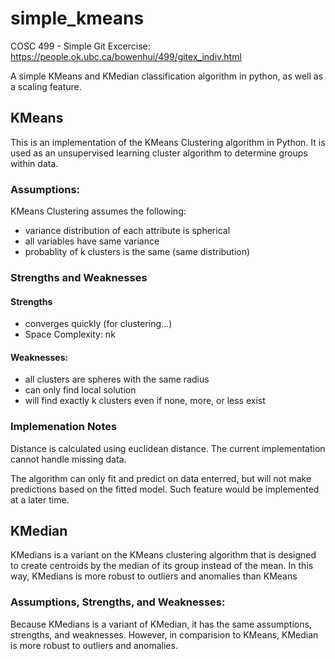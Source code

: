 # simple_kmeans
COSC 499 - Simple Git Excercise: https://people.ok.ubc.ca/bowenhui/499/gitex_indiv.html

A simple KMeans and KMedian classification algorithm in python, as well as a scaling feature.

## KMeans
This is an implementation of the KMeans Clustering algorithm in Python. It is used as an unsupervised learning cluster algorithm to determine groups within data.

### Assumptions:
KMeans Clustering assumes the following:
  - variance distribution of each attribute is spherical
  - all variables have same variance
  - probablity of k clusters is the same (same distribution)

### Strengths and Weaknesses
#### Strengths
  - converges quickly (for clustering...)
  - Space Complexity: nk

#### Weaknesses:
  - all clusters are spheres with the same radius
  - can only find local solution
  - will find exactly k clusters even if none, more, or less exist
  
### Implemenation Notes
Distance is calculated using euclidean distance. The current implementation cannot handle missing data.

The algorithm can only fit and predict on data enterred, but will not make predictions based on the fitted model. Such feature would be implemented at a later time.

## KMedian
KMedians is a variant on the KMeans clustering algorithm that is designed to create centroids by the median of its group instead of the mean. In this way, KMedians is more robust to outliers and anomalies than KMeans

### Assumptions, Strengths, and Weaknesses:
Because KMedians is a variant of KMedian, it has the same assumptions, strengths, and weaknesses. However, in comparision to KMeans, KMedian is more robust to outliers and anomalies.
